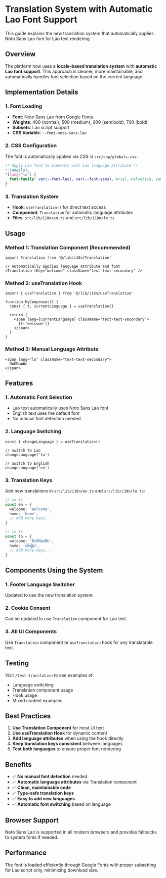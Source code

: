 # Translation System with Automatic Lao Font Support

This guide explains the new translation system that automatically applies Noto Sans Lao font for Lao text rendering.

## Overview

The platform now uses a **locale-based translation system** with **automatic Lao font support**. This approach is cleaner, more maintainable, and automatically handles font selection based on the current language.

## Implementation Details

### 1. Font Loading
- **Font**: Noto Sans Lao from Google Fonts
- **Weights**: 400 (normal), 500 (medium), 600 (semibold), 700 (bold)
- **Subsets**: Lao script support
- **CSS Variable**: `--font-noto-sans-lao`

### 2. CSS Configuration
The font is automatically applied via CSS in `src/app/globals.css`:
```css
/* Apply Lao font to elements with Lao language attribute */
*:lang(lo),
*[lang="lo"] {
  font-family: var(--font-lao), var(--font-sans), Arial, Helvetica, sans-serif;
}
```

### 3. Translation System
- **Hook**: `useTranslation()` for direct text access
- **Component**: `Translation` for automatic language attributes
- **Files**: `src/lib/i18n/en.ts` and `src/lib/i18n/lo.ts`

## Usage

### Method 1: Translation Component (Recommended)
```tsx
import Translation from '@/lib/i18n/Translation'

// Automatically applies language attribute and font
<Translation tKey="welcome" className="text-text-secondary" />
```

### Method 2: useTranslation Hook
```tsx
import { useTranslation } from '@/lib/i18n/useTranslation'

function MyComponent() {
  const { t, currentLanguage } = useTranslation()
  
  return (
    <span lang={currentLanguage} className="text-text-secondary">
      {t('welcome')}
    </span>
  )
}
```

### Method 3: Manual Language Attribute
```tsx
<span lang="lo" className="text-text-secondary">
  ຍິນດີຕ້ອນຮັບ
</span>
```

## Features

### 1. Automatic Font Selection
- Lao text automatically uses Noto Sans Lao font
- English text uses the default font
- No manual font detection needed

### 2. Language Switching
```tsx
const { changeLanguage } = useTranslation()

// Switch to Lao
changeLanguage('lo')

// Switch to English
changeLanguage('en')
```

### 3. Translation Keys
Add new translations in `src/lib/i18n/en.ts` and `src/lib/i18n/lo.ts`:
```ts
// en.ts
const en = {
  welcome: 'Welcome',
  home: 'Home',
  // Add more keys...
}

// lo.ts
const lo = {
  welcome: 'ຍິນດີຕ້ອນຮັບ',
  home: 'ໜ້າຫຼັກ',
  // Add more keys...
}
```

## Components Using the System

### 1. Footer Language Switcher
Updated to use the new translation system.

### 2. Cookie Consent
Can be updated to use `Translation` component for Lao text.

### 3. All UI Components
Use `Translation` component or `useTranslation` hook for any translatable text.

## Testing

Visit `/test-translation` to see examples of:
- Language switching
- Translation component usage
- Hook usage
- Mixed content examples

## Best Practices

1. **Use Translation Component** for most UI text
2. **Use useTranslation Hook** for dynamic content
3. **Add language attributes** when using the hook directly
4. **Keep translation keys consistent** between languages
5. **Test both languages** to ensure proper font rendering

## Benefits

- ✅ **No manual font detection** needed
- ✅ **Automatic language attributes** via Translation component
- ✅ **Clean, maintainable code**
- ✅ **Type-safe translation keys**
- ✅ **Easy to add new languages**
- ✅ **Automatic font switching** based on language

## Browser Support

Noto Sans Lao is supported in all modern browsers and provides fallbacks to system fonts if needed.

## Performance

The font is loaded efficiently through Google Fonts with proper subsetting for Lao script only, minimizing download size. 